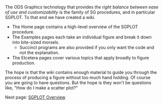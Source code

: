 The ODS Graphics technology that provides *the right balance between ease of use and customizability* is the family of SG procedures, and in particular SGPLOT. To that end we have created a wiki.

* The Home page contains a high-level overview of the SGPLOT procedure. 
* The Examples pages each take an individual figure and break it down into bite-sized morsels.  
  * Succinct programs are also provided if you only want the code and not the explanation. 
* The Etcetera pages cover various topics that apply broadly to figure production. 

The hope is that the wiki contains enough material to guide you through the process of producing a figure without too much hand holding. Of course you are going to have questions. But the hope is they won't be questions like, "How do I make a scatter plot?"

Next page: [SGPLOT Overview](https://github.com/RhoInc/sas-sgplot/wiki/Home)
